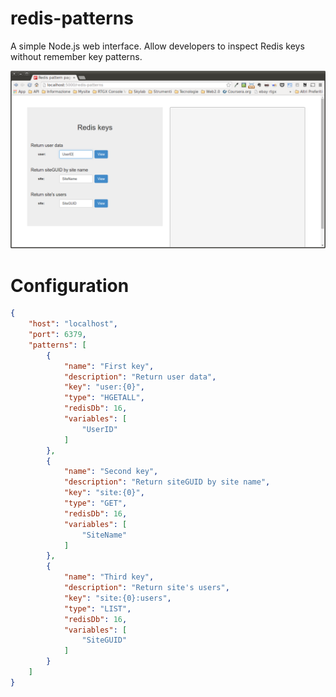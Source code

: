 redis-patterns
==============

A simple Node.js web interface. Allow developers to inspect Redis keys without remember key patterns. 

![screenshot](https://github.com/nilo83link/redis-patterns/blob/master/public/images/screenshot-redis-patterns.png)

Configuration
=============
```json
{
    "host": "localhost",
    "port": 6379,
    "patterns": [
        {
            "name": "First key",
            "description": "Return user data",
            "key": "user:{0}",
            "type": "HGETALL",
            "redisDb": 16,
            "variables": [
                "UserID"
            ]
        },
        {
            "name": "Second key",
            "description": "Return siteGUID by site name",
            "key": "site:{0}",
            "type": "GET",
            "redisDb": 16,
            "variables": [
                "SiteName"
            ]
        },
        {
            "name": "Third key",
            "description": "Return site's users",
            "key": "site:{0}:users",
            "type": "LIST",
            "redisDb": 16,
            "variables": [
                "SiteGUID"
            ]
        }
    ]
}
```
